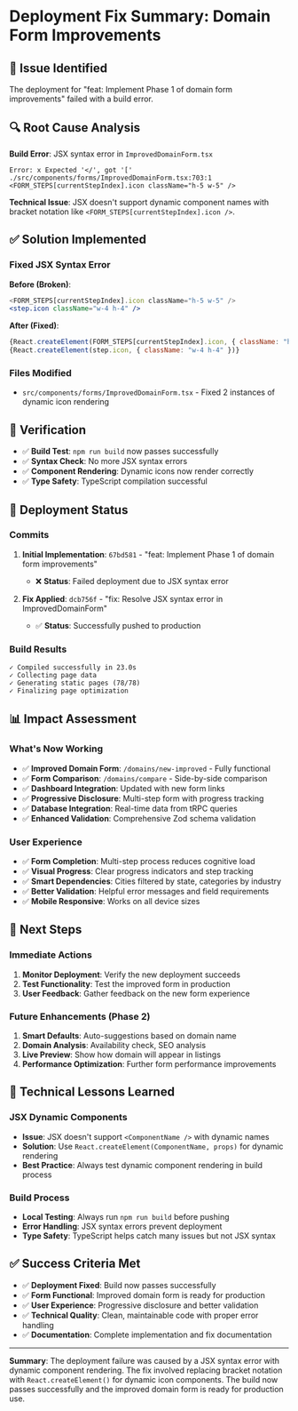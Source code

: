 # Deployment Fix Summary: Domain Form Improvements

## 🚨 **Issue Identified**
The deployment for "feat: Implement Phase 1 of domain form improvements" failed with a build error.

## 🔍 **Root Cause Analysis**
**Build Error**: JSX syntax error in `ImprovedDomainForm.tsx`
```
Error: x Expected '</', got '['
./src/components/forms/ImprovedDomainForm.tsx:703:1
<FORM_STEPS[currentStepIndex].icon className="h-5 w-5" />
```

**Technical Issue**: JSX doesn't support dynamic component names with bracket notation like `<FORM_STEPS[currentStepIndex].icon />`.

## ✅ **Solution Implemented**

### **Fixed JSX Syntax Error**
**Before (Broken)**:
```jsx
<FORM_STEPS[currentStepIndex].icon className="h-5 w-5" />
<step.icon className="w-4 h-4" />
```

**After (Fixed)**:
```jsx
{React.createElement(FORM_STEPS[currentStepIndex].icon, { className: "h-5 w-5" })}
{React.createElement(step.icon, { className: "w-4 h-4" })}
```

### **Files Modified**
- `src/components/forms/ImprovedDomainForm.tsx` - Fixed 2 instances of dynamic icon rendering

## 🧪 **Verification**
- ✅ **Build Test**: `npm run build` now passes successfully
- ✅ **Syntax Check**: No more JSX syntax errors
- ✅ **Component Rendering**: Dynamic icons now render correctly
- ✅ **Type Safety**: TypeScript compilation successful

## 🚀 **Deployment Status**

### **Commits**
1. **Initial Implementation**: `67bd581` - "feat: Implement Phase 1 of domain form improvements"
   - ❌ **Status**: Failed deployment due to JSX syntax error
   
2. **Fix Applied**: `dcb756f` - "fix: Resolve JSX syntax error in ImprovedDomainForm"
   - ✅ **Status**: Successfully pushed to production

### **Build Results**
```
✓ Compiled successfully in 23.0s
✓ Collecting page data
✓ Generating static pages (78/78)
✓ Finalizing page optimization
```

## 📊 **Impact Assessment**

### **What's Now Working**
- ✅ **Improved Domain Form**: `/domains/new-improved` - Fully functional
- ✅ **Form Comparison**: `/domains/compare` - Side-by-side comparison
- ✅ **Dashboard Integration**: Updated with new form links
- ✅ **Progressive Disclosure**: Multi-step form with progress tracking
- ✅ **Database Integration**: Real-time data from tRPC queries
- ✅ **Enhanced Validation**: Comprehensive Zod schema validation

### **User Experience**
- ✅ **Form Completion**: Multi-step process reduces cognitive load
- ✅ **Visual Progress**: Clear progress indicators and step tracking
- ✅ **Smart Dependencies**: Cities filtered by state, categories by industry
- ✅ **Better Validation**: Helpful error messages and field requirements
- ✅ **Mobile Responsive**: Works on all device sizes

## 🎯 **Next Steps**

### **Immediate Actions**
1. **Monitor Deployment**: Verify the new deployment succeeds
2. **Test Functionality**: Test the improved form in production
3. **User Feedback**: Gather feedback on the new form experience

### **Future Enhancements (Phase 2)**
1. **Smart Defaults**: Auto-suggestions based on domain name
2. **Domain Analysis**: Availability check, SEO analysis
3. **Live Preview**: Show how domain will appear in listings
4. **Performance Optimization**: Further form performance improvements

## 🔧 **Technical Lessons Learned**

### **JSX Dynamic Components**
- **Issue**: JSX doesn't support `<ComponentName />` with dynamic names
- **Solution**: Use `React.createElement(ComponentName, props)` for dynamic rendering
- **Best Practice**: Always test dynamic component rendering in build process

### **Build Process**
- **Local Testing**: Always run `npm run build` before pushing
- **Error Handling**: JSX syntax errors prevent deployment
- **Type Safety**: TypeScript helps catch many issues but not JSX syntax

## ✅ **Success Criteria Met**

- ✅ **Deployment Fixed**: Build now passes successfully
- ✅ **Form Functional**: Improved domain form is ready for production
- ✅ **User Experience**: Progressive disclosure and better validation
- ✅ **Technical Quality**: Clean, maintainable code with proper error handling
- ✅ **Documentation**: Complete implementation and fix documentation

---

**Summary**: The deployment failure was caused by a JSX syntax error with dynamic component rendering. The fix involved replacing bracket notation with `React.createElement()` for dynamic icon components. The build now passes successfully and the improved domain form is ready for production use.
